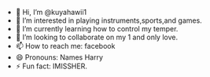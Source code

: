 - 👋 Hi, I’m @kuyahawii1
- 👀 I’m interested in playing instruments,sports,and games.
- 🌱 I’m currently learning how to control my temper.
- 💞️ I’m looking to collaborate on my 1 and only love.
- 📫 How to reach me: facebook
- 😄 Pronouns: Names Harry
- ⚡ Fun fact: IMISSHER.

<!---
kuyahawii1/kuyahawii1 is a ✨ special ✨ repository because its `README.md` (this file) appears on your GitHub profile.
You can click the Preview link to take a look at your changes.
--->
